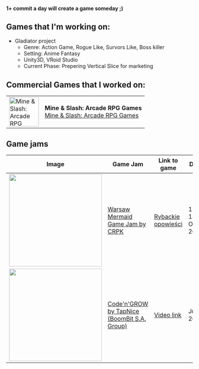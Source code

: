 #### 1+ commit a day will create a game someday ;)

## Games that I'm working on: 

- Gladiator project 
  - Genre: Action Game, Rogue Like, Survors Like, Boss killer
  - Setting: Anime Fantasy
  - Unity3D, VRoid Studio
  - Current Phase: Prepering Vertical Slice for marketing

## Commercial Games that I worked on:

<table>
  <tr>
    <td>
      <img src="https://play-lh.googleusercontent.com/oji-h-2JVp9PdPrk9UawYKwHGkYejr_y0lMbIcVNKMmmt_HXRLMnNmZjYMJaYmuJDw0=s128" alt="Mine & Slash: Arcade RPG Games" width="80"/>
    </td>
    <td>
      <strong>Mine & Slash: Arcade RPG Games</strong><br>
      <a href="https://play.google.com/store/apps/details?id=com.mining.fever&hl=en">Mine & Slash: Arcade RPG Games</a>
    </td>
  </tr>
</table>

## Game jams




<table>
  <thead>
    <tr>
      <th>Image</th>
      <th>Game Jam</th>
      <th>Link to game</th>
      <th>Date</th>
    </tr>
  </thead>
  <tbody>
    <tr>
      <td>
        <img src="https://github.com/user-attachments/assets/6e9fedcf-1e29-470c-ba60-60c77b84389c" width="250px"/>
      </td>
      <td>
        <a href="https://crpk.pl/wydarzenia/zapraszamy-na-kolejny-game-jam-crpk">Warsaw Mermaid Game Jam by CRPK</a>
      </td>
      <td>
        <a href="https://crpk.pl/blog/przedstawiamy-gry-stworzone-podczas-warsaw-mermaid-game-jam">Rybackie opowieści</a>
      </td>
      <td>
        11-13 Oct 2024
      </td>
    </tr>
     <tr>
      <td>
        <img src="https://github.com/user-attachments/assets/a3116a0e-ab38-40b1-8315-3035dec80843" width="250px"/>
      </td>
      <td>
        <a href="https://www.facebook.com/photo/?fbid=3431514710433948&set=a.1534482053470566">Code'n'GROW by TapNice (BoomBit S.A. Group)</a>
      </td>
      <td>
        <a href="https://drive.google.com/file/d/1CEn4Zayer7ao9LpCAZPsy23FoG3Uj2cS/view?usp=sharing">Video link</a>
      </td>
      <td>
        July 2023
      </td>
    </tr>
  </tbody>
</table>




<!--
**dudusteo/dudusteo** is a ✨ _special_ ✨ repository because its `README.md` (this file) appears on your GitHub profile.

Here are some ideas to get you started:

- 🔭 I’m currently working on ...
- 🌱 I’m currently learning ...
- 👯 I’m looking to collaborate on ...
- 🤔 I’m looking for help with ...
- 💬 Ask me about ...
- 📫 How to reach me: ...
- 😄 Pronouns: ...
- ⚡ Fun fact: ...
-->
